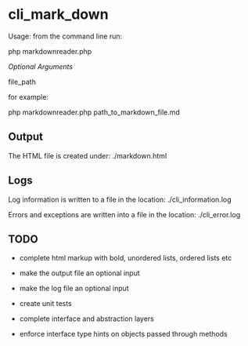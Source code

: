 # cli_mark_down

Usage: from the command line run:

php markdownreader.php

*Optional Arguments*

file_path

for example:

php markdownreader.php path_to_markdown_file.md

## Output

The HTML file is created under: ./markdown.html

## Logs

Log information is written to a file in the location: ./cli_information.log

Errors and exceptions are written into a file in the location: ./cli_error.log

## TODO

* complete html markup with bold, unordered lists, ordered lists etc

* make the output file an optional input

* make the log file an optional input

* create unit tests

* complete interface and abstraction layers

* enforce interface type hints on objects passed through methods
